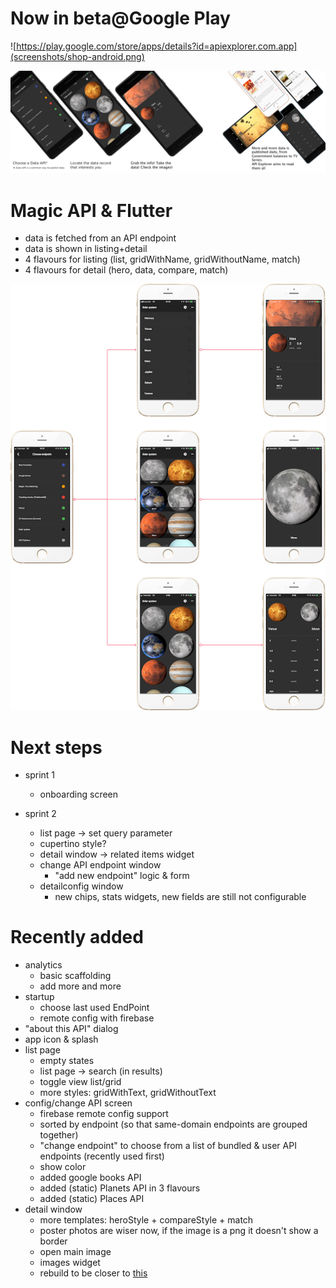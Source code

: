 # Now in beta@Google Play 

![https://play.google.com/store/apps/details?id=apiexplorer.com.app](screenshots/shop-android.png) 

![](screenshots/diapo-all.png)


# Magic API &amp; Flutter

* data is fetched from an API endpoint
* data is shown in listing+detail
* 4 flavours for listing (list, gridWithName, gridWithoutName, match)
* 4 flavours for detail (hero, data, compare, match)

![Structure](screenshots/composition.png)

# Next steps
* sprint 1
	* onboarding screen

* sprint 2 
	* list page -> set query parameter
	* cupertino style?
	* detail window -> related items widget
	* change API endpoint window
		* "add new endpoint" logic & form
	* detailconfig window
		* new chips, stats widgets, new fields are still not configurable

# Recently added
* analytics
	* basic scaffolding
	* add more and more
* startup
	* choose last used EndPoint
	* remote config with firebase
* "about this API" dialog
* app icon & splash
* list page
	* empty states
	* list page -> search (in results)
	* toggle view list/grid
	* more styles: gridWithText, gridWithoutText
* config/change API screen
	* firebase remote config support
	* sorted by endpoint (so that same-domain endpoints are grouped together)
	* "change endpoint" to choose from a list of bundled & user API endpoints (recently used first)
	* show color
	* added google books API
	* added (static) Planets API in 3 flavours
	* added (static) Places API
* detail window
	* more templates: heroStyle + compareStyle + match
	* poster photos are wiser now, if the image is a png it doesn't show a border
	* open main image
	* images widget
	* rebuild to be closer to [this](https://d33wubrfki0l68.cloudfront.net/4ac7d7e147f5505b66e74ce6698193a58f796776/67682/images/from-wireframes-to-flutter-movie-details-page/movie_details_ui_result.png)



